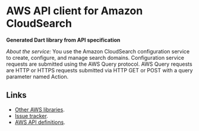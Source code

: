 # AWS API client for Amazon CloudSearch

**Generated Dart library from API specification**

*About the service:*
You use the Amazon CloudSearch configuration service to create, configure,
and manage search domains. Configuration service requests are submitted
using the AWS Query protocol. AWS Query requests are HTTP or HTTPS requests
submitted via HTTP GET or POST with a query parameter named Action.

## Links

- [Other AWS libraries](https://github.com/agilord/aws_client/tree/master/generated).
- [Issue tracker](https://github.com/agilord/aws_client/issues).
- [AWS API definitions](https://github.com/aws/aws-sdk-js/tree/master/apis).
